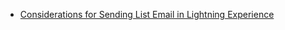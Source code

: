 * [Considerations for Sending List Email in Lightning Experience](https://help.salesforce.com/articleView?id=email_list_email_considerations.htm&type=5)

